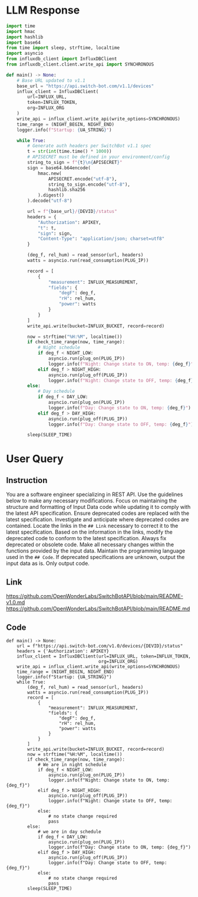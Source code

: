 # LLM Response
```python
import time
import hmac
import hashlib
import base64
from time import sleep, strftime, localtime
import asyncio
from influxdb_client import InfluxDBClient
from influxdb_client.client.write_api import SYNCHRONOUS

def main() -> None:
    # Base URL updated to v1.1
    base_url = "https://api.switch-bot.com/v1.1/devices"
    influx_client = InfluxDBClient(
        url=INFLUX_URL,
        token=INFLUX_TOKEN,
        org=INFLUX_ORG
    )
    write_api = influx_client.write_api(write_options=SYNCHRONOUS)
    time_range = (NIGHT_BEGIN, NIGHT_END)
    logger.info(f"Startup: {UA_STRING}")

    while True:
        # Generate auth headers per SwitchBot v1.1 spec
        t = str(int(time.time() * 1000))
        # APISECRET must be defined in your environment/config
        string_to_sign = f"{t}\n{APISECRET}"
        sign = base64.b64encode(
            hmac.new(
                APISECRET.encode("utf-8"),
                string_to_sign.encode("utf-8"),
                hashlib.sha256
            ).digest()
        ).decode("utf-8")

        url = f"{base_url}/{DEVID}/status"
        headers = {
            "Authorization": APIKEY,
            "t": t,
            "sign": sign,
            "Content-Type": "application/json; charset=utf8"
        }

        (deg_f, rel_hum) = read_sensor(url, headers)
        watts = asyncio.run(read_consumption(PLUG_IP))

        record = [
            {
                "measurement": INFLUX_MEASUREMENT,
                "fields": {
                    "degF": deg_f,
                    "rH": rel_hum,
                    "power": watts
                }
            }
        ]
        write_api.write(bucket=INFLUX_BUCKET, record=record)

        now = strftime("%H:%M", localtime())
        if check_time_range(now, time_range):
            # Night schedule
            if deg_f < NIGHT_LOW:
                asyncio.run(plug_on(PLUG_IP))
                logger.info(f"Night: Change state to ON, temp: {deg_f}")
            elif deg_f > NIGHT_HIGH:
                asyncio.run(plug_off(PLUG_IP))
                logger.info(f"Night: Change state to OFF, temp: {deg_f}")
        else:
            # Day schedule
            if deg_f < DAY_LOW:
                asyncio.run(plug_on(PLUG_IP))
                logger.info(f"Day: Change state to ON, temp: {deg_f}")
            elif deg_f > DAY_HIGH:
                asyncio.run(plug_off(PLUG_IP))
                logger.info(f"Day: Change state to OFF, temp: {deg_f}")

        sleep(SLEEP_TIME)
```

# User Query
## Instruction
You are a software engineer specializing in REST API.
Use the guidelines below to make any necessary modifications.
Focus on maintaining the structure and formatting of Input Data code while updating it to comply with the latest API specification.
Ensure deprecated codes are replaced with the latest specification.
Investigate and anticipate where deprecated codes are contained. Locate the links in the `## Link` necessary to correct it to the latest specification.
Based on the information in the links, modify the deprecated code to conform to the latest specification.
Always fix deprecated or obsolete code. Make all necessary changes within the functions provided by the input data.
Maintain the programming language used in the `## Code`.
If deprecated specifications are unknown, output the input data as is.
Only output code.

## Link
https://github.com/OpenWonderLabs/SwitchBotAPI/blob/main/README-v1.0.md
https://github.com/OpenWonderLabs/SwitchBotAPI/blob/main/README.md

## Code
```
def main() -> None:
    url = f"https://api.switch-bot.com/v1.0/devices/{DEVID}/status"
    headers = {'Authorization': APIKEY}
    influx_client = InfluxDBClient(url=INFLUX_URL, token=INFLUX_TOKEN,
                                   org=INFLUX_ORG)
    write_api = influx_client.write_api(write_options=SYNCHRONOUS)
    time_range = (NIGHT_BEGIN, NIGHT_END)
    logger.info(f"Startup: {UA_STRING}")
    while True:
        (deg_f, rel_hum) = read_sensor(url, headers)
        watts = asyncio.run(read_consumption(PLUG_IP))
        record = [
            {
                "measurement": INFLUX_MEASUREMENT,
                "fields": {
                    "degF": deg_f,
                    "rH": rel_hum,
                    "power": watts
                }
            }
        ]
        write_api.write(bucket=INFLUX_BUCKET, record=record)
        now = strftime("%H:%M", localtime())
        if check_time_range(now, time_range):
            # We are in night schedule
            if deg_f < NIGHT_LOW:
                asyncio.run(plug_on(PLUG_IP))
                logger.info(f"Night: Change state to ON, temp: {deg_f}")
            elif deg_f > NIGHT_HIGH:
                asyncio.run(plug_off(PLUG_IP))
                logger.info(f"Night: Change state to OFF, temp: {deg_f}")
            else:
                # no state change required
                pass
        else:
            # we are in day schedule
            if deg_f < DAY_LOW:
                asyncio.run(plug_on(PLUG_IP))
                logger.info(f"Day: Change state to ON, temp: {deg_f}")
            elif deg_f > DAY_HIGH:
                asyncio.run(plug_off(PLUG_IP))
                logger.info(f"Day: Change state to OFF, temp: {deg_f}")
            else:
                # no state change required
                pass
        sleep(SLEEP_TIME)

```